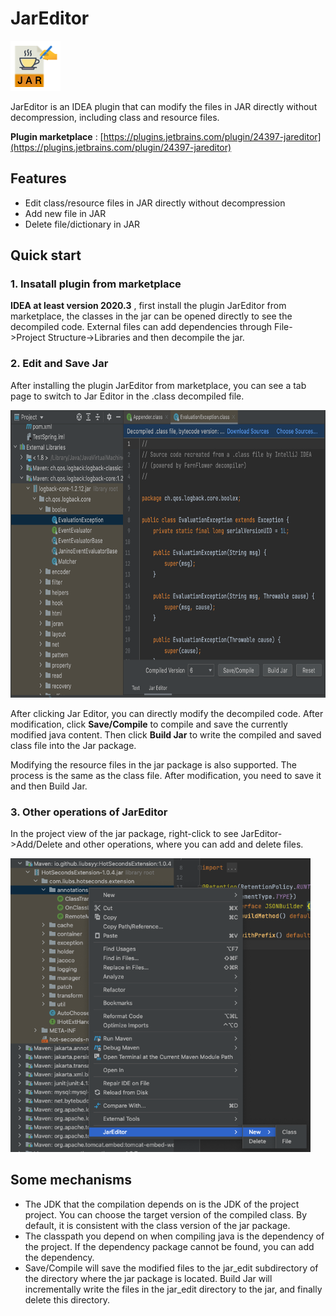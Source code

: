 # JarEditor

<img src="./img/logo.png" width="80" height="80" />

JarEditor is an IDEA plugin that can modify the files in JAR directly without decompression, including class and resource files.

**Plugin marketplace** : [https://plugins.jetbrains.com/plugin/24397-jareditor](https://plugins.jetbrains.com/plugin/24397-jareditor)

## Features
- Edit class/resource files in JAR directly without decompression
- Add new file in JAR
- Delete file/dictionary in JAR

## Quick start

### 1. Insatall plugin from marketplace
**IDEA at least version 2020.3** , first install the plugin JarEditor from marketplace, the classes in the jar can be opened directly to see the decompiled code. External files can add dependencies through File->Project Structure->Libraries and then decompile the jar.

### 2. Edit and Save Jar
After installing the plugin JarEditor from marketplace, you can see a tab page to switch to Jar Editor in the .class decompiled file.

<img src="./img/JarEditor_whole.png" width="720" height="460" />

After clicking Jar Editor, you can directly modify the decompiled code. After modification, click **Save/Compile** to compile and save the currently modified java content. Then click **Build Jar** to write the compiled and saved class file into the Jar package.

Modifying the resource files in the jar package is also supported. The process is the same as the class file. After modification, you need to save it and then Build Jar.


### 3. Other operations of JarEditor
In the project view of the jar package, right-click to see JarEditor->Add/Delete and other operations, where you can add and delete files.

<img src="./img/JarEditor_add_delete.png" width="480" height="470" />


## Some mechanisms
- The JDK that the compilation depends on is the JDK of the project project. You can choose the target version of the compiled class. By default, it is consistent with the class version of the jar package.
- The classpath you depend on when compiling java is the dependency of the project. If the dependency package cannot be found, you can add the dependency.
- Save/Compile will save the modified files to the jar_edit subdirectory of the directory where the jar package is located. Build Jar will incrementally write the files in the jar_edit directory to the jar, and finally delete this directory.

